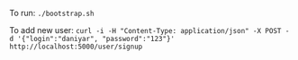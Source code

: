 To run:
`./bootstrap.sh`

To add new user:
`curl -i -H "Content-Type: application/json" -X POST -d '{"login":"daniyar", "password":"123"}' http://localhost:5000/user/signup`
